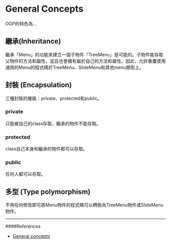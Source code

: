 # General Concepts
OOP的特色為...

## 繼承(Inheritance)
繼承「Menu」的功能來建立一個子物件「TreeMenu」是可能的。子物件能存取父物件的方法和屬性，並且也會擁有屬於自己的方法和屬性。因此，允許重覆使用通用的Menu的程式碼於TreeMenu、SlideMenu和其他menu類型上。

## 封裝 (Encapsulation)
三種封裝的層級：private、protected和public。

### private
只能被自己的class存取，繼承的物件不能存取。

### protected
class自己本身和繼承的物件都可以存取。

### public
任何人都可以存取。

## 多型 (Type polymorphism)
不用任何修改即可將Menu物件的程式碼可以轉換為TreeMenu物件或SlideMenu物件。

---
####References
- [General concepts](http://javascript.info/tutorial/oop-concepts)

